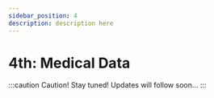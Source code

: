 ```yaml
---
sidebar_position: 4
description: description here
---
```


# 4th: Medical Data

:::caution Caution!
Stay tuned! Updates will follow soon...
:::
